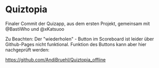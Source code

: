 # Quiztopia
Finaler Commit der Quizapp, aus dem ersten Projekt, gemeinsam mit @BastiWho und @xKatsuoo


Zu Beachten: Der "wiederholen" - Button im Scoreboard ist leider über Github-Pages nicht funktional.
Funktion des Buttons kann aber hier nachgeprüft werden:

https://github.com/AndiBruehl/Quiztopia_offline

